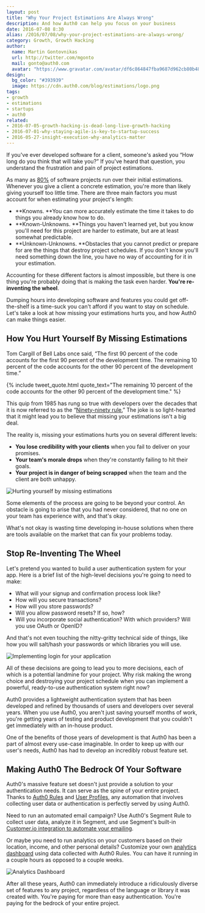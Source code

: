 ```yaml
---
layout: post
title: "Why Your Project Estimations Are Always Wrong"
description: And how Auth0 can help you focus on your business
date: 2016-07-08 8:30
alias: /2016/07/08/why-your-project-estimations-are-always-wrong/
category: Growth, Growth Hacking
author:
  name: Martin Gontovnikas
  url: http://twitter.com/mgonto
  mail: gonto@auth0.com
  avatar: "https://www.gravatar.com/avatar/df6c864847fba9687d962cb80b482764??s=60"
design:
  bg_color: "#393939"
  image: https://cdn.auth0.com/blog/estimations/logo.png
tags:
- growth
- estimations
- startups
- auth0
related:
- 2016-07-05-growth-hacking-is-dead-long-live-growth-hacking
- 2016-07-01-why-staying-agile-is-key-to-startup-success
- 2016-05-27-insight-execution-why-analytics-matter
---
```


If you've ever developed software for a client, someone's asked you “How long do you think that will take you?” If you've heard that question, you understand the frustration and pain of project estimations.

As many as [80%](http://ieeexplore.ieee.org/xpl/login.jsp?tp=&arnumber=1237981&url=http%3A%2F%2Fieeexplore.ieee.org%2Fxpls%2Fabs_all.jsp%3Farnumber%3D1237981) of software projects run over their initial estimations. Whenever you give a client a concrete estimation, you're more than likely giving yourself too little time. There are three main factors you must account for when estimating your project's length:

* **Knowns. **You can more accurately estimate the time it takes to do things you already know how to do.
* **Known-Unknowns. **Things you haven't learned yet, but you know you'll need for this project are harder to estimate, but are at least somewhat predictable.
* **Unknown-Unknowns. **Obstacles that you cannot predict or prepare for are the things that destroy project schedules. If you don't know you'll need something down the line, you have no way of accounting for it in your estimation.

Accounting for these different factors is almost impossible, but there is one thing you're probably doing that is making the task even harder. **You're re-inventing the wheel**.

Dumping hours into developing software and features you could get off-the-shelf is a time-suck you can't afford if you want to stay on schedule. Let's take a look at how missing your estimations hurts you, and how Auth0 can make things easier.

## How You Hurt Yourself By Missing Estimations

Tom Cargill of Bell Labs once said, “The first 90 percent of the code accounts for the first 90 percent of the development time. The remaining 10 percent of the code accounts for the other 90 percent of the development time.”

{% include tweet_quote.html quote_text="The remaining 10 percent of the code accounts for the other 90 percent of the development time." %}

This quip from 1985 has rung so true with developers over the decades that it is now referred to as the “[Ninety-ninety rule.](http://www.wou.edu/las/cs/csclasses/cs161/Lectures/rulesofthumb.html)” The joke is so light-hearted that it might lead you to believe that missing your estimations isn't a big deal.

The reality is, missing your estimations hurts you on several different levels:

* **You lose credibility with your clients** when you fail to deliver on your promises.
* **Your team's morale drops** when they're constantly failing to hit their goals.
* **Your project is in danger of being scrapped** when the team and the client are both unhappy.

![Hurting yourself by missing estimations](https://cdn.auth0.com/blog/estimations/hurting-yourself-missing-estimations.png)

Some elements of the process are going to be beyond your control. An obstacle is going to arise that you had never considered, that no one on your team has experience with, and that's okay.

What's not okay is wasting time developing in-house solutions when there are tools available on the market that can fix your problems today.

## Stop Re-Inventing The Wheel

Let's pretend you wanted to build a user authentication system for your app. Here is a brief list of the high-level decisions you're going to need to make:

* What will your signup and confirmation process look like?
* How will you secure transactions?
* How will you store passwords?
* Will you allow password resets? If so, how?
* Will you incorporate social authentication? With which providers? Will you use OAuth or OpenID?

And that's not even touching the nitty-gritty technical side of things, like how you will salt/hash your passwords or which libraries you will use.

![Implementing login for your application](https://cdn.auth0.com/blog/estimations/implementing-your-login.png)

All of these decisions are going to lead you to more decisions, each of which is a potential landmine for your project. Why risk making the wrong choice and destroying your project schedule when you can implement a powerful, ready-to-use authentication system right now?

Auth0 provides a lightweight authentication system that has been developed and refined by thousands of users and developers over several years. When you use Auth0, you aren't just saving yourself months of work, you're getting years of testing and product development that you couldn't get immediately with an in-house product.

One of the benefits of those years of development is that Auth0 has been a part of almost every use-case imaginable. In order to keep up with our user's needs, Auth0 has had to develop an incredibly robust feature set.

## Making Auth0 The Bedrock Of Your Software

Auth0's massive feature set doesn't just provide a solution to your authentication needs. It can serve as the spine of your entire project. Thanks to [Auth0 Rules](https://auth0.com/docs/rules) and [User Profiles](https://auth0.com/docs/user-profile), any automation that involves collecting user data or authentication is perfectly served by using Auth0.

Need to run an automated email campaign? Use Auth0's Segment Rule to collect user data, analyze it in Segment, and use Segment's built-in [Customer.io integration to automate your emailing](https://auth0.com/blog/2016/04/19/supercharge-your-registration-process/).

Or maybe you need to run analytics on your customers based on their location, income, and other personal details? Customize your own [analytics dashboard](https://auth0.com/learn/powering-user-analytics-identity/) using data collected with Auth0 Rules. You can have it running in a couple hours as opposed to a couple weeks.

![Analytics Dashboard](https://cdn.auth0.com/blog/estimations/analytics-dashboard.png)

After all these years, Auth0 can immediately introduce a ridiculously diverse set of features to any project, regardless of the language or library it was created with. You're paying for more than easy authentication. You're paying for the bedrock of your entire project.
